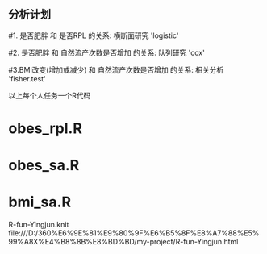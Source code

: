 
## 分析计划

#1. 是否肥胖 和 是否RPL 的关系: 横断面研究 'logistic'

#2. 是否肥胖 和 自然流产次数是否增加 的关系: 队列研究 'cox'

#3.BMI改变(增加或减少) 和 自然流产次数是否增加 的关系: 相关分析 'fisher.test'

以上每个人任务一个R代码

# obes_rpl.R 

# obes_sa.R

# bmi_sa.R



R-fun-Yingjun.knit  file:///D:/360%E6%9E%81%E9%80%9F%E6%B5%8F%E8%A7%88%E5%99%A8X%E4%B8%8B%E8%BD%BD/my-project/R-fun-Yingjun.html
